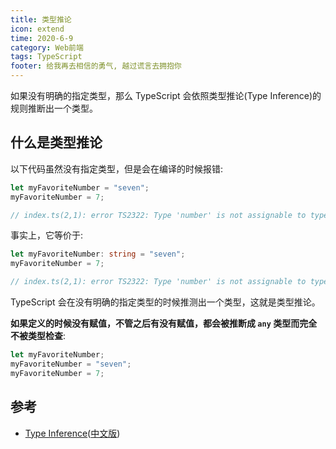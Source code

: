 ```yaml
---
title: 类型推论
icon: extend
time: 2020-6-9
category: Web前端
tags: TypeScript
footer: 给我再去相信的勇气, 越过谎言去拥抱你
---
```


如果没有明确的指定类型，那么 TypeScript 会依照类型推论(Type Inference)的规则推断出一个类型。

<!-- more -->

## 什么是类型推论

以下代码虽然没有指定类型，但是会在编译的时候报错:

```ts
let myFavoriteNumber = "seven";
myFavoriteNumber = 7;

// index.ts(2,1): error TS2322: Type 'number' is not assignable to type 'string'.
```

事实上，它等价于:

```ts
let myFavoriteNumber: string = "seven";
myFavoriteNumber = 7;

// index.ts(2,1): error TS2322: Type 'number' is not assignable to type 'string'.
```

TypeScript 会在没有明确的指定类型的时候推测出一个类型，这就是类型推论。

**如果定义的时候没有赋值，不管之后有没有赋值，都会被推断成 `any` 类型而完全不被类型检查**:

```ts
let myFavoriteNumber;
myFavoriteNumber = "seven";
myFavoriteNumber = 7;
```

## 参考

- [Type Inference](http://www.typescriptlang.org/docs/handbook/type-inference.html)([中文版](https://zhongsp.gitbooks.io/typescript-handbook/content/doc/handbook/Type%20Inference.html))
